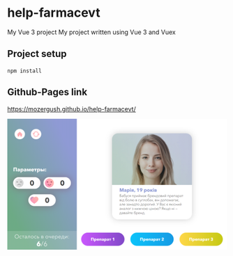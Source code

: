 # help-farmacevt
My Vue 3 project
My project written using Vue 3 and Vuex

## Project setup
```
npm install
```

## Github-Pages link
https://mozergush.github.io/help-farmacevt/

![Alt text](preview.jpg?raw=true "Title")